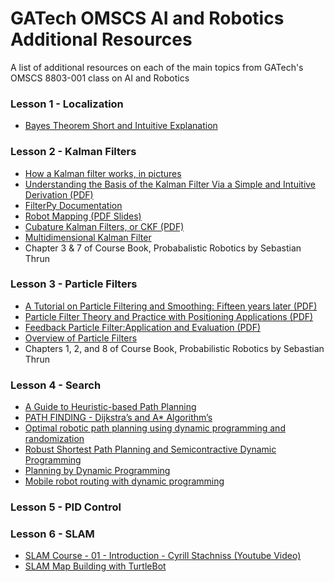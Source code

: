 # GATech OMSCS AI and Robotics Additional Resources
A list of additional resources on each of the main topics from GATech's OMSCS 8803-001 class on AI and Robotics

### Lesson 1 - Localization
- [Bayes Theorem Short and Intuitive Explanation](https://betterexplained.com/articles/an-intuitive-and-short-explanation-of-bayes-theorem/)

### Lesson 2 - Kalman Filters

- [How a Kalman filter works, in pictures](http://www.bzarg.com/p/how-a-kalman-filter-works-in-pictures/)
- [Understanding the Basis of the Kalman Filter Via a Simple and Intuitive Derivation (PDF)](https://www.cl.cam.ac.uk/~rmf25/papers/Understanding%20the%20Basis%20of%20the%20Kalman%20Filter.pdf)
- [FilterPy Documentation](https://filterpy.readthedocs.io/en/latest/)
- [Robot Mapping (PDF Slides)](http://ais.informatik.uni-freiburg.de/teaching/ws12/mapping/pdf/slam04-ekf-slam.pdf)
- [Cubature Kalman Filters, or CKF (PDF)](http://haranarasaratnam.com/docs/phd_thesis.pdf)
- [Multidimensional Kalman Filter](http://nbviewer.jupyter.org/github/balzer82/Kalman/blob/master/Kalman-Filter-CA-Ball.ipynb?create=1)
- Chapter 3 & 7 of Course Book, Probabalistic Robotics by Sebastian Thrun

### Lesson 3 - Particle Filters

- [A Tutorial on Particle Filtering and Smoothing: Fifteen years later (PDF)](http://www.cs.ubc.ca/~arnaud/doucet_johansen_tutorialPF.pdf)
- [Particle Filter Theory and Practice with Positioning Applications (PDF)](http://users.isy.liu.se/en/rt/fredrik/reports/09TAESpftutorial.pdf)
- [Feedback Particle Filter:Application and Evaluation (PDF)](http://www.merl.com/publications/docs/TR2015-074.pdf)
- [Overview of Particle Filters](http://www.anuncommonlab.com/articles/how-kalman-filters-work/)
- Chapters 1, 2, and 8 of Course Book, Probabilistic Robotics by Sebastian Thrun

### Lesson 4 - Search

- [A Guide to Heuristic-based Path Planning](http://www.cs.cmu.edu/~maxim/files/hsplanguide_icaps05ws.pdf)
- [PATH FINDING - Dijkstra’s and A* Algorithm’s](http://cs.indstate.edu/hgopireddy/algor.pdf)
- [Optimal robotic path planning using dynamic programming and randomization](http://www.sciencedirect.com.prx.library.gatech.edu/science/article/pii/009457659400158I?np=y&npKey=3fc4d58172955d802a3b9940902e099ef6510b3c8aeee77a98ce2cc08039f679)
- [Robust Shortest Path Planning and Semicontractive Dynamic Programming](http://web.mit.edu/dimitrib/www/Robust_SP_Semicontractive.pdf)
- [Planning by Dynamic Programming](http://www0.cs.ucl.ac.uk/staff/d.silver/web/Teaching_files/DP.pdf)
- [Mobile robot routing with dynamic programming](http://www.sciencedirect.com.prx.library.gatech.edu/science/article/pii/0278612589900034?np=y&npKey=a958b56f63e909bd4e2e12dd66815642c06c65ab1123482a23662ddcf0c10395)

### Lesson 5 - PID Control

### Lesson 6 - SLAM

- [SLAM Course - 01 - Introduction - Cyrill Stachniss (Youtube Video)](https://www.youtube.com/watch?v=V9qQc5X7O0k)
- [SLAM Map Building with TurtleBot](http://wiki.ros.org/turtlebot_navigation/Tutorials/Build%20a%20map%20with%20SLAM)
